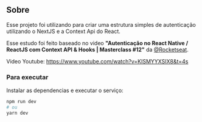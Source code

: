 ## Sobre
Esse projeto foi utilizando para criar uma estrutura simples de autenticação utilizando o NextJS e a Context Api do React.

Esse estudo foi feito baseado no video **"Autenticação no React Native / ReactJS com Context API & Hooks | Masterclass #12"** da [@Rocketseat](https://github.com/Rocketseat).

Video Youtube: <https://www.youtube.com/watch?v=KISMYYXSIX8&t=4s>


### Para executar

Instalar as dependencias e executar o serviço:

```bash
npm run dev
# ou
yarn dev
```
